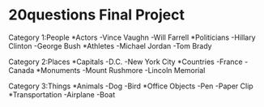 20questions
Final Project
===========

Category 1:People
     *Actors
      -Vince Vaughn
      -Will Farrell
     *Politicians
       -Hillary Clinton
       -George Bush
     *Athletes
       -Michael Jordan
       -Tom Brady

   Category 2:Places
     *Capitals
       -D.C.
       -New York City
     *Countries
       -France
       -Canada
     *Monuments
       -Mount Rushmore 
       -Lincoln Memorial
  
   Category 3:Things
     *Animals
       -Dog
       -Bird
     *Office Objects
       -Pen
       -Paper Clip
     *Transportation
       -Airplane
       -Boat

